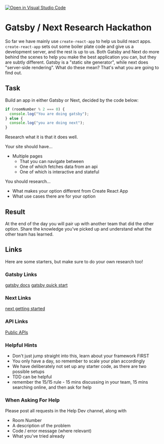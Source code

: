 [![Open in Visual Studio Code](https://classroom.github.com/assets/open-in-vscode-f059dc9a6f8d3a56e377f745f24479a46679e63a5d9fe6f495e02850cd0d8118.svg)](https://classroom.github.com/online_ide?assignment_repo_id=6835333&assignment_repo_type=AssignmentRepo)
# Gatsby / Next Research Hackathon

So far we have mainly use `create-react-app` to help us build react apps. `create-react-app` sets out some boiler plate code and give us a development server, and the rest is up to us. Both Gatsby and Next do more behind the scenes to help you make the best application you can, but they are subtly different. Gatsby is a "static site generator", while next does "server-side rendering". What do these mean? That's what you are going to find out.

## Task

Build an app in either Gatsby or Next, decided by the code below:

```js
if (roomNumber % 2 === 0) {
  console.log("You are doing gatsby");
} else {
  console.log("you are doing next");
}
```

Research what it is that it does well.

Your site should have...

- Multiple pages
  - That you can navigate between
  - One of which fetches data from an api
  - One of which is interactive and stateful

You should research...

- What makes your option different from Create React App
- What use cases there are for your option

## Result

At the end of the day you will pair up with another team that did the other option. Share the knowledge you've picked up and understand what the other team has learned.

## Links

Here are some starters, but make sure to do your own research too!

### Gatsby Links

[gatsby docs](https://www.gatsbyjs.com/docs/)
[gatsby quick start](https://www.gatsbyjs.com/docs/quick-start/)

### Next Links

[next getting started](https://nextjs.org/docs)

### API Links

[Public APIs](https://github.com/public-apis/public-apis)

### Helpful Hints

* Don't just jump straight into this, learn about your framework FIRST
* You only have a day, so remember to scale your plan accordingly
* We have deliberately not set up any starter code, as there are two possible setups
* TDD can be helpful
* remember the 15/15 rule - 15 mins discussing in your team, 15 mins searching online, and then ask for help

### When Asking For Help

Please post all requests in the Help Dev channel, along with

* Room Number
* A description of the problem
* Code / error message (where relevant)
* What you've tried already

